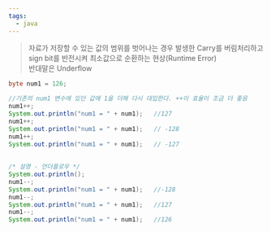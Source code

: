 ```yaml
---
tags:
  - java
---
```

> 자료가 저장할 수 있는 값의 범위를 벗어나는 경우 발생한 Carry를 버림처리하고 sign bit를 반전시켜 최소값으로 순환하는 현상(Runtime Error) <br/>
> 반대말은 Underflow

```Java
byte num1 = 126;  
                         
//기존의 num1 변수에 있던 값에 1을 더해 다시 대입한다. ++이 효율이 조금 더 좋음  
num1++;        
System.out.println("num1 = " + num1);   //127  
num1++;  
System.out.println("num1 = " + num1);   // -128  
num1++;  
System.out.println("num1 = " + num1);   // -127  
  
  
/* 설명 - 언더플로우 */  
System.out.println();  
num1--;  
System.out.println("num1 = " + num1);   //-128  
num1--;  
System.out.println("num1 = " + num1);   //127  
num1--;  
System.out.println("num1 = " + num1);   //126
```
